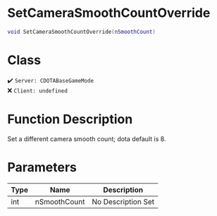 # SetCameraSmoothCountOverride
```lua
void SetCameraSmoothCountOverride(nSmoothCount)
```
# Class
✔️ `Server: CDOTABaseGameMode`  
❌ `Client: undefined`  

# Function Description
Set a different camera smooth count; dota default is 8.
# Parameters
Type|Name|Description
--|--|--
int|nSmoothCount|No Description Set
